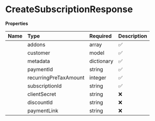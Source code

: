 # CreateSubscriptionResponse



**Properties**

| Name | Type | Required | Description |
| :-------- | :----------| :----------| :----------|
    | addons | array | ✅ | Addons associated with this subscription |
    | customer | model | ✅ |  |
    | metadata | dictionary | ✅ |  |
    | paymentId | string | ✅ | First payment id for the subscription |
    | recurringPreTaxAmount | integer | ✅ | Tax will be added to the amount and charged to the customer on each billing cycle |
    | subscriptionId | string | ✅ | Unique identifier for the subscription |
    | clientSecret | string | ❌ | Client secret used to load Dodo checkout SDK NOTE : Dodo checkout SDK will be coming soon |
    | discountId | string | ❌ | The discount id if discount is applied |
    | paymentLink | string | ❌ | URL to checkout page |




<!-- This file was generated by liblab | https://liblab.com/ -->
